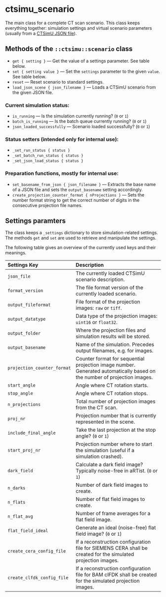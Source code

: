# ctsimu_scenario
The main class for a complete CT scan scenario. This class keeps everything together: simulation settings and virtual scenario parameters (usually from a [CTSimU JSON file](https://bamresearch.github.io/ctsimu-scenarios)).

## Methods of the `::ctsimu::scenario` class

* `get { setting }` — Get the value of a settings parameter. See table below.
* `set { setting value }` — Set the `settings` parameter to the given `value`. See table below.
* `reset` — Reset scenario to standard settings.
* `load_json_scene { json_filename }` — Loads a CTSimU scenario from the given JSON file.

### Current simulation status:

* `is_running` — Is the simulation currently running? (`0` or `1`)
* `batch_is_running` — Is the batch queue currently running? (`0` or `1`)
* `json_loaded_successfully` — Scenario loaded successfully? (`0` or `1`)

### Status setters (intended only for internal use):

* `_set_run_status { status }`
* `_set_batch_run_status { status }`
* `_set_json_load_status { status }`

### Preparation functions, mostly for internal use:

* `set_basename_from_json { json_filename }` — Extracts the base name of a JSON file and sets the `output_basename` setting accordingly.
* `create_projection_counter_format { nProjections }` — Sets the number format string to get the correct number of digits in the consecutive projection file names.

## Settings paramters

The class keeps a `_settings` dictionary to store simulation-related settings. The methods `get` and `set` are used to retrieve and manipulate the settings.

The following table gives an overview of the currently used keys and their meanings.

| Settings Key          | Description                                                         |
| :-------------------- | :------------------------------------------------------------------ |
| `json_file`           | The currently loaded CTSimU scenario description.                   |
| `format_version`      | The file format version of the currently loaded scenario.           |
| `output_fileformat`   | File format of the projection images: `raw` or `tiff`.              |
| `output_datatype`     | Data type of the projection images: `uint16` or `float32`.          |
| `output_folder`       | Where the projection files and simulation results will be stored.   |
| `output_basename`     | Name of the simulation. Precedes output filenames, e.g. for images. |
| `projection_counter_format` | Counter format for sequential projection image number. Generated automatically based on the number of projection images. |
| `start_angle`         | Angle where CT rotation starts.                                     |
| `stop_angle`          | Angle where CT rotation stops.                                      |
| `n_projections`       | Total number of projection images from the CT scan.                 |
| `proj_nr`             | Projection number that is currently represented in the scene.       |
| `include_final_angle` | Take the last projection at the stop angle? (`0` or `1`)            |
| `start_proj_nr`       | Projection number where to start the simulation (useful if a simulation crashed). |
| `dark_field`          | Calculate a dark field image? Typically noise-free in aRTist. (`0` or `1`) |
| `n_darks`             | Number of dark field images to create.                              |
| `n_flats`             | Number of flat field images to create.                              |
| `n_flat_avg`          | Number of frame averages for a flat field image.                    |
| `flat_field_ideal`    | Generate an ideal (noise-free) flat field image? (`0` or `1`)       |
| `create_cera_config_file` | If a reconstruction configuration file for SIEMENS CERA shall be created for the simulated projection images. |
| `create_clfdk_config_file` | If a reconstruction configuration file for BAM clFDK shall be created for the simulated projection images. |

